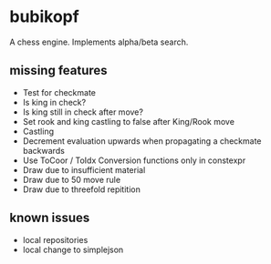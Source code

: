 # bubikopf
A chess engine. Implements alpha/beta search.

## missing features
- Test for checkmate
- Is king in check?
- Is king still in check after move?
- Set rook and king castling to false after King/Rook move
- Castling
- Decrement evaluation upwards when propagating a checkmate backwards
- Use ToCoor / ToIdx Conversion functions only in constexpr
- Draw due to insufficient material
- Draw due to 50 move rule
- Draw due to threefold repitition

## known issues
- local repositories
- local change to simplejson
